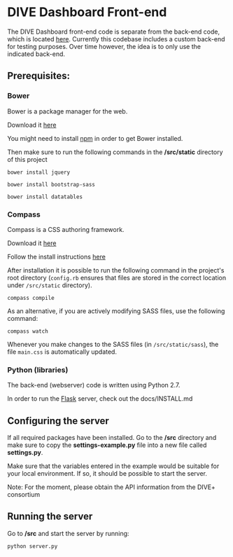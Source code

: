 # DIVE Dashboard Front-end


The DIVE Dashboard front-end code is separate from the back-end code, which is located [here](https://github.com/cwmeijer/divedashboard). Currently this codebase includes a custom back-end for testing purposes. Over time however, the idea is to only use the indicated back-end.

## Prerequisites:


### Bower


Bower is a package manager for the web.

Download it [here](http://bower.io/)

You might need to install [npm](https://www.npmjs.com/) in order to get Bower installed.

Then make sure to run the following commands in the **/src/static** directory of this project

```
bower install jquery

bower install bootstrap-sass

bower install datatables
```


### Compass

Compass is a CSS authoring framework.

Download it [here](http://compass-style.org/)

Follow the install instructions [here](http://compass-style.org/install/)

After installation it is possible to run the following command in the project's root directory (`config.rb` ensures that files are stored in the correct location under `/src/static` directory).

```
compass compile
```

As an alternative, if you are actively modifying SASS files, use the following command:
```
compass watch
```

Whenever you make changes to the SASS files (in `/src/static/sass`), the file `main.css` is automatically updated.


### Python (libraries)

The back-end (webserver) code is written using Python 2.7.

In order to run the [Flask](http://flask.pocoo.org/) server, check out the docs/INSTALL.md


## Configuring the server

If all required packages have been installed. Go to the **/src** directory and make sure to copy the **settings-example.py** file into a new file called **settings.py**.

Make sure that the variables entered in the example would be suitable for your local environment. If so, it should be possible to start the server.

Note: For the moment, please obtain the API information from the DIVE+ consortium

## Running the server

Go to **/src** and start the server by running:

```
python server.py
```